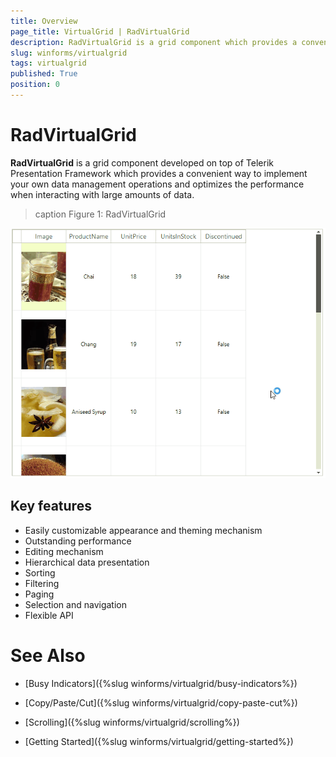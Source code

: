 ```yaml
---
title: Overview
page_title: VirtualGrid | RadVirtualGrid
description: RadVirtualGrid is a grid component which provides a convenient way to implement your own data management operations and optimizes the performance.
slug: winforms/virtualgrid
tags: virtualgrid
published: True
position: 0
---
```


# RadVirtualGrid

__RadVirtualGrid__ is a grid component developed on top of Telerik Presentation Framework which provides a convenient way to implement your own data management operations and optimizes the performance when interacting with large amounts of data.

>caption Figure 1: RadVirtualGrid
 
![virtualgrid-overview 001](images/virtualgrid-overview001.gif)

## Key features

* Easily customizable appearance and theming mechanism
* Outstanding performance
* Editing mechanism
* Hierarchical data presentation
* Sorting
* Filtering
* Paging
* Selection and navigation
* Flexible API 

# See Also
* [Busy Indicators]({%slug winforms/virtualgrid/busy-indicators%})

* [Copy/Paste/Cut]({%slug winforms/virtualgrid/copy-paste-cut%})

* [Scrolling]({%slug winforms/virtualgrid/scrolling%})

* [Getting Started]({%slug winforms/virtualgrid/getting-started%})

